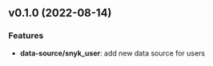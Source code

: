 <a name="v0.1.0"></a>
## v0.1.0 (2022-08-14)

### Features
* **data-source/snyk_user**: add new data source for users

